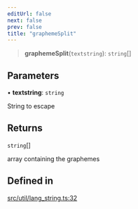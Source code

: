 ```yaml
---
editUrl: false
next: false
prev: false
title: "graphemeSplit"
---
```


> **graphemeSplit**(`textstring`): `string`[]

## Parameters

• **textstring**: `string`

String to escape

## Returns

`string`[]

array containing the graphemes

## Defined in

[src/util/lang\_string.ts:32](https://github.com/fabricjs/fabric.js/blob/5c1240d8b4662e45868dd33f385f941de21c8e9c/src/util/lang_string.ts#L32)
